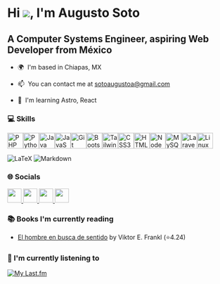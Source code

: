 Hi ![](https://user-images.githubusercontent.com/18350557/176309783-0785949b-9127-417c-8b55-ab5a4333674e.gif), I'm Augusto Soto
====================================================================================================================================

A Computer Systems Engineer, aspiring Web Developer from México
---------------------------------------------------------------

* 🌍  I'm based in Chiapas, MX

* 📫  You can contact me at [sotoaugustoa@gmail.com](mailto:sotoaugustoa@gmail.com)

* 🧠  I'm learning Astro, React

### 💻 Skills

<p align="left">
  <a href="https://www.php.net/" target="_blank" rel="noreferrer"><img src="https://raw.githubusercontent.com/danielcranney/readme-generator/main/public/icons/skills/php-colored.svg" width="36" height="36" alt="PHP" /></a><a href="https://www.python.org/" target="_blank" rel="noreferrer"><img src="https://raw.githubusercontent.com/danielcranney/readme-generator/main/public/icons/skills/python-colored.svg" width="36" height="36" alt="Python" /></a><a href="https://www.oracle.com/java/" target="_blank" rel="noreferrer"><img src="https://raw.githubusercontent.com/danielcranney/readme-generator/main/public/icons/skills/java-colored.svg" width="36" height="36" alt="Java" /></a><a href="https://developer.mozilla.org/en-US/docs/Web/JavaScript" target="_blank" rel="noreferrer"><img src="https://raw.githubusercontent.com/danielcranney/readme-generator/main/public/icons/skills/javascript-colored.svg" width="36" height="36" alt="JavaScript" /></a><a href="https://git-scm.com/" target="_blank" rel="noreferrer"><img src="https://raw.githubusercontent.com/danielcranney/readme-generator/main/public/icons/skills/git-colored.svg" width="36" height="36" alt="Git" /></a><a href="https://getbootstrap.com/" target="_blank" rel="noreferrer"><img src="https://raw.githubusercontent.com/danielcranney/readme-generator/main/public/icons/skills/bootstrap-colored.svg" width="36" height="36" alt="Bootstrap" /></a><a href="https://tailwindcss.com/" target="_blank" rel="noreferrer"><img src="https://raw.githubusercontent.com/danielcranney/readme-generator/main/public/icons/skills/tailwindcss-colored.svg" width="36" height="36" alt="TailwindCSS" /></a><a href="https://www.w3.org/TR/CSS/#css" target="_blank" rel="noreferrer"><img src="https://raw.githubusercontent.com/danielcranney/readme-generator/main/public/icons/skills/css3-colored.svg" width="36" height="36" alt="CSS3" /></a><a href="https://developer.mozilla.org/en-US/docs/Glossary/HTML5" target="_blank" rel="noreferrer"><img src="https://raw.githubusercontent.com/danielcranney/readme-generator/main/public/icons/skills/html5-colored.svg" width="36" height="36" alt="HTML5" /></a><a href="https://nodejs.org/en/" target="_blank" rel="noreferrer"><img src="https://raw.githubusercontent.com/danielcranney/readme-generator/main/public/icons/skills/nodejs-colored.svg" width="36" height="36" alt="NodeJS" /></a><a href="https://www.mysql.com/" target="_blank" rel="noreferrer"><img src="https://raw.githubusercontent.com/danielcranney/readme-generator/main/public/icons/skills/mysql-colored.svg" width="36" height="36" alt="MySQL" /></a><a href="https://laravel.com/" target="_blank" rel="noreferrer"><img src="https://raw.githubusercontent.com/danielcranney/readme-generator/main/public/icons/skills/laravel-colored.svg" width="36" height="36" alt="Laravel" /></a><a href="https://www.linux.org" target="_blank" rel="noreferrer"><img src="https://raw.githubusercontent.com/danielcranney/readme-generator/main/public/icons/skills/linux-colored.svg" width="36" height="36" alt="Linux" /></a>
                  </p>

 ![LaTeX](https://img.shields.io/badge/latex-%23008080.svg?style=for-the-badge&logo=latex&logoColor=white)  ![Markdown](https://img.shields.io/badge/markdown-%23000000.svg?style=for-the-badge&logo=markdown&logoColor=white)
### 🌐 Socials

<p align="left">
                      <a href="https://www.linkedin.com/in/sotoaugusto" target="_blank" rel="noreferrer">
                    <picture>
                    <source media="(prefers-color-scheme: dark)" srcset="https://raw.githubusercontent.com/danielcranney/readme-generator/main/public/icons/socials/linkedin-dark.svg" />
                    <source media="(prefers-color-scheme: light)" srcset="https://raw.githubusercontent.com/danielcranney/readme-generator/main/public/icons/socials/linkedin.svg" />
                    <img src="https://raw.githubusercontent.com/danielcranney/readme-generator/main/public/icons/socials/linkedin.svg" width="32" height="32" />
                    </picture>
                    </a>
                      <a href="https://www.x.com/sotoaugustoa" target="_blank" rel="noreferrer">
                    <picture>
                    <source media="(prefers-color-scheme: dark)" srcset="https://raw.githubusercontent.com/danielcranney/readme-generator/main/public/icons/socials/twitter-dark.svg" />
                    <source media="(prefers-color-scheme: light)" srcset="https://raw.githubusercontent.com/danielcranney/readme-generator/main/public/icons/socials/twitter.svg" />
                    <img src="https://raw.githubusercontent.com/danielcranney/readme-generator/main/public/icons/socials/twitter.svg" width="32" height="32" />
                    </picture>
                    </a>
                      <a href="https://www.freecodecamp.org/SotoAugusto" target="_blank" rel="noreferrer">
                    <picture>
                    <source media="(prefers-color-scheme: dark)" srcset="https://design-style-guide.freecodecamp.org/downloads/fcc_primary_small.svg" />
                    <source media="(prefers-color-scheme: light)" srcset="https://design-style-guide.freecodecamp.org/downloads/fcc_secondary_small.svg" />
                    <img src="https://design-style-guide.freecodecamp.org/downloads/fcc_primary_small.svg" width="32" height="32" />
                    </picture>
                    </a>
                      <a href="https://www.salesforce.com/trailblazer/sotoaugusto" target="_blank" rel="noreferrer">
                    <picture>
                    <source media="(prefers-color-scheme: dark)" srcset="https://www.salesforceicons.com/SLDS/icons/utility/trailhead.svg" />
                    <source media="(prefers-color-scheme: light)" srcset="https://www.svgrepo.com/show/375204/trailhead.svg" />
                    <img src="https://www.salesforceicons.com/SLDS/icons/utility/trailhead.svg" width="32" height="32" />
                    </picture>
                    </a>
</p>

<!--### 📊 GitHub Stats

[](https://github-readme-stats.vercel.app/api?username=SotoAugusto&theme=tokyonight&hide_border=true&include_all_commits=true&count_private=true)<br/>
![](https://github-readme-streak-stats.herokuapp.com/?user=SotoAugusto&theme=tokyonight&hide_border=true)<br/>
![](https://github-readme-stats.vercel.app/api/top-langs/?username=SotoAugusto&theme=tokyonight&hide_border=true&include_all_commits=true&count_private=true&layout=compact) -->

### 📚 Books I'm currently reading
<!-- GOODREADS-LIST:START -->
- [El hombre en busca de sentido](https://www.goodreads.com/review/show/6493994884?utm_medium=api&utm_source=rss) by Viktor E. Frankl (⭐️4.24)
<!-- GOODREADS-LIST:END -->

### 🎵 I'm currently listening to

[![My Last.fm](https://lastfm-recently-played.vercel.app/api?user=amirsoto2)](https://www.last.fm/user/amirsoto2)

